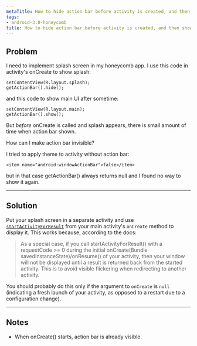 ```yaml
---
metaTitle: How to hide action bar before activity is created, and then show it again
tags:
- android-3.0-honeycomb
title: How to hide action bar before activity is created, and then show it again
---
```


## Problem

I need to implement splash screen in my honeycomb app.
I use this code in activity's onCreate to show splash:



```
setContentView(R.layout.splash);
getActionBar().hide();

```

and this code to show main UI after sometime:



```
setContentView(R.layout.main);
getActionBar().show();

```

But *before* onCreate is called and splash appears, there is small amount of time when action bar shown.


How can I make action bar invisible?


I tried to apply theme to activity without action bar:



```
<item name="android:windowActionBar">false</item>

```

but in that case getActionBar() always returns null and I found no way to show it again.



---

## Solution

Put your splash screen in a separate activity and use [`startActivityForResult`](http://developer.android.com/reference/android/app/Activity.html#startActivityForResult%28android.content.Intent,%20int%29) from your main activity's `onCreate` method to display it. This works because, according to the docs:



> 
> As a special case, if you call startActivityForResult() with a requestCode >= 0 during the initial onCreate(Bundle savedInstanceState)/onResume() of your activity, then your window will not be displayed until a result is returned back from the started activity. This is to avoid visible flickering when redirecting to another activity.
> 
> 
> 


You should probably do this only if the argument to `onCreate` is `null` (indicating a fresh launch of your activity, as opposed to a restart due to a configuration change).



---

## Notes

- When onCreate() starts, action bar is already visible.
